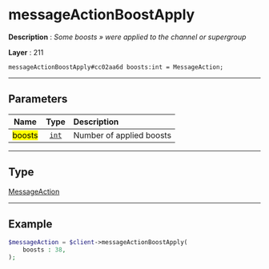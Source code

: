 # messageActionBoostApply

**Description** : *Some boosts » were applied to the channel or supergroup*

**Layer** : 211

```tl
messageActionBoostApply#cc02aa6d boosts:int = MessageAction;
```

---

## Parameters

| Name | Type | Description |
| :---: | :---: | :--- |
| <mark>boosts</mark> | [`int`](type/int) | Number of applied boosts |

---

## Type

[MessageAction](type/MessageAction)

---

## Example

```php
$messageAction = $client->messageActionBoostApply(
	boosts : 38,
);
```